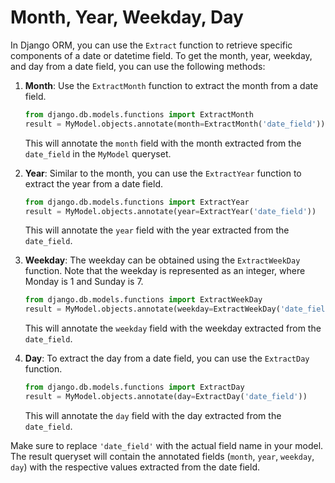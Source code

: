 # Month, Year, Weekday, Day

In Django ORM, you can use the `Extract` function to retrieve specific components of a date or datetime field. To get the month, year, weekday, and day from a date field, you can use the following methods:

1. **Month**: Use the `ExtractMonth` function to extract the month from a date field.
    ```python
    from django.db.models.functions import ExtractMonth
    result = MyModel.objects.annotate(month=ExtractMonth('date_field'))
    ```
    This will annotate the `month` field with the month extracted from the `date_field` in the `MyModel` queryset.

2. **Year**: Similar to the month, you can use the `ExtractYear` function to extract the year from a date field.
    ```python
    from django.db.models.functions import ExtractYear
    result = MyModel.objects.annotate(year=ExtractYear('date_field'))
    ```
    This will annotate the `year` field with the year extracted from the `date_field`.

3. **Weekday**: The weekday can be obtained using the `ExtractWeekDay` function. Note that the weekday is represented as an integer, where Monday is 1 and Sunday is 7.
    ```python
    from django.db.models.functions import ExtractWeekDay
    result = MyModel.objects.annotate(weekday=ExtractWeekDay('date_field'))
    ```
    This will annotate the `weekday` field with the weekday extracted from the `date_field`.

4. **Day**: To extract the day from a date field, you can use the `ExtractDay` function.
    ```python
    from django.db.models.functions import ExtractDay
    result = MyModel.objects.annotate(day=ExtractDay('date_field'))
    ```
    This will annotate the `day` field with the day extracted from the `date_field`.

Make sure to replace `'date_field'` with the actual field name in your model. The result queryset will contain the annotated fields (`month`, `year`, `weekday`, `day`) with the respective values extracted from the date field.